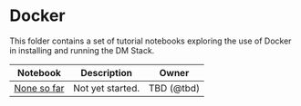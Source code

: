 # Docker

This folder contains a set of tutorial notebooks exploring the use of Docker in installing and running the DM Stack.

| Notebook   | Description  | Owner  |
|---|---|---|
| [None so far]() | Not yet started. | TBD (@tbd) |
